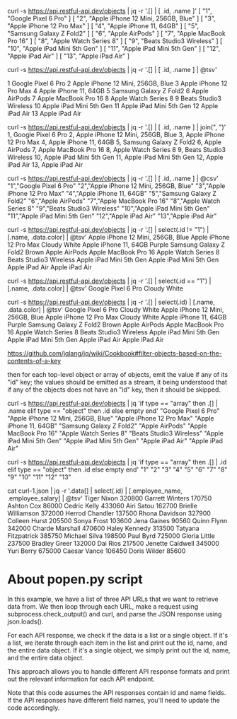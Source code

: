 curl -s https://api.restful-api.dev/objects | jq -r '.[] | [ .id, .name ]'
[
  "1",
  "Google Pixel 6 Pro"
]
[
  "2",
  "Apple iPhone 12 Mini, 256GB, Blue"
]
[
  "3",
  "Apple iPhone 12 Pro Max"
]
[
  "4",
  "Apple iPhone 11, 64GB"
]
[
  "5",
  "Samsung Galaxy Z Fold2"
]
[
  "6",
  "Apple AirPods"
]
[
  "7",
  "Apple MacBook Pro 16"
]
[
  "8",
  "Apple Watch Series 8"
]
[
  "9",
  "Beats Studio3 Wireless"
]
[
  "10",
  "Apple iPad Mini 5th Gen"
]
[
  "11",
  "Apple iPad Mini 5th Gen"
]
[
  "12",
  "Apple iPad Air"
]
[
  "13",
  "Apple iPad Air"
]

curl -s https://api.restful-api.dev/objects | jq -r '.[] | [ .id, .name ] | @tsv'

1       Google Pixel 6 Pro
2       Apple iPhone 12 Mini, 256GB, Blue
3       Apple iPhone 12 Pro Max
4       Apple iPhone 11, 64GB
5       Samsung Galaxy Z Fold2
6       Apple AirPods
7       Apple MacBook Pro 16
8       Apple Watch Series 8
9       Beats Studio3 Wireless
10      Apple iPad Mini 5th Gen
11      Apple iPad Mini 5th Gen
12      Apple iPad Air
13      Apple iPad Air

curl -s https://api.restful-api.dev/objects | jq -r '.[] | [ .id, .name ] | join(", ")'
1, Google Pixel 6 Pro
2, Apple iPhone 12 Mini, 256GB, Blue
3, Apple iPhone 12 Pro Max
4, Apple iPhone 11, 64GB
5, Samsung Galaxy Z Fold2
6, Apple AirPods
7, Apple MacBook Pro 16
8, Apple Watch Series 8
9, Beats Studio3 Wireless
10, Apple iPad Mini 5th Gen
11, Apple iPad Mini 5th Gen
12, Apple iPad Air
13, Apple iPad Air


curl -s https://api.restful-api.dev/objects | jq -r '.[] | [ .id, .name ] | @csv'
"1","Google Pixel 6 Pro"
"2","Apple iPhone 12 Mini, 256GB, Blue"
"3","Apple iPhone 12 Pro Max"
"4","Apple iPhone 11, 64GB"
"5","Samsung Galaxy Z Fold2"
"6","Apple AirPods"
"7","Apple MacBook Pro 16"
"8","Apple Watch Series 8"
"9","Beats Studio3 Wireless"
"10","Apple iPad Mini 5th Gen"
"11","Apple iPad Mini 5th Gen"
"12","Apple iPad Air"
"13","Apple iPad Air"

curl -s https://api.restful-api.dev/objects  | jq -r '.[] | select(.id != "1") | [.name, .data.color] | @tsv'
Apple iPhone 12 Mini, 256GB, Blue
Apple iPhone 12 Pro Max Cloudy White
Apple iPhone 11, 64GB   Purple
Samsung Galaxy Z Fold2  Brown
Apple AirPods
Apple MacBook Pro 16
Apple Watch Series 8
Beats Studio3 Wireless
Apple iPad Mini 5th Gen
Apple iPad Mini 5th Gen
Apple iPad Air
Apple iPad Air

curl -s https://api.restful-api.dev/objects  | jq -r '.[] | select(.id == "1") | [.name, .data.color] | @tsv'
Google Pixel 6 Pro      Cloudy White

curl -s https://api.restful-api.dev/objects  | jq -r '.[] | select(.id) | [.name, .data.color] | @tsv'
Google Pixel 6 Pro      Cloudy White
Apple iPhone 12 Mini, 256GB, Blue
Apple iPhone 12 Pro Max Cloudy White
Apple iPhone 11, 64GB   Purple
Samsung Galaxy Z Fold2  Brown
Apple AirPods
Apple MacBook Pro 16
Apple Watch Series 8
Beats Studio3 Wireless
Apple iPad Mini 5th Gen
Apple iPad Mini 5th Gen
Apple iPad Air
Apple iPad Air

https://github.com/jqlang/jq/wiki/Cookbook#filter-objects-based-on-the-contents-of-a-key

then for each top-level object or array of objects, emit the value if any of its "id" key; the values should be emitted as a stream, it being understood that if any of the objects does not have an "id" key, then it should be skipped.

curl -s https://api.restful-api.dev/objects | jq 'if type == "array" then .[] | .name elif type == "object" then .id else empty end'
"Google Pixel 6 Pro"
"Apple iPhone 12 Mini, 256GB, Blue"
"Apple iPhone 12 Pro Max"
"Apple iPhone 11, 64GB"
"Samsung Galaxy Z Fold2"
"Apple AirPods"
"Apple MacBook Pro 16"
"Apple Watch Series 8"
"Beats Studio3 Wireless"
"Apple iPad Mini 5th Gen"
"Apple iPad Mini 5th Gen"
"Apple iPad Air"
"Apple iPad Air"

curl -s https://api.restful-api.dev/objects | jq 'if type == "array" then .[] | .id elif type == "object" then .id else empty end'
"1"
"2"
"3"
"4"
"5"
"6"
"7"
"8"
"9"
"10"
"11"
"12"
"13"

cat curl-1.json | jq -r '.data[] | select(.id) | [.employee_name, .employee_salary] | @tsv'
Tiger Nixon     320800
Garrett Winters 170750
Ashton Cox      86000
Cedric Kelly    433060
Airi Satou      162700
Brielle Williamson      372000
Herrod Chandler 137500
Rhona Davidson  327900
Colleen Hurst   205500
Sonya Frost     103600
Jena Gaines     90560
Quinn Flynn     342000
Charde Marshall 470600
Haley Kennedy   313500
Tatyana Fitzpatrick     385750
Michael Silva   198500
Paul Byrd       725000
Gloria Little   237500
Bradley Greer   132000
Dai Rios        217500
Jenette Caldwell        345000
Yuri Berry      675000
Caesar Vance    106450
Doris Wilder    85600


# About popen.py script
In this example, we have a list of three API URLs that we want to retrieve data from. We then loop through each URL, make a request using subprocess.check_output() and curl, and parse the JSON response using json.loads().

For each API response, we check if the data is a list or a single object. If it's a list, we iterate through each item in the list and print out the id, name, and the entire data object. If it's a single object, we simply print out the id, name, and the entire data object.

This approach allows you to handle different API response formats and print out the relevant information for each API endpoint.

Note that this code assumes the API responses contain id and name fields. If the API responses have different field names, you'll need to update the code accordingly.
